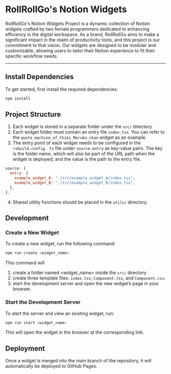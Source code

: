 # RollRollGo's Notion Widgets 
RollRollGo's Notion Widgets Project is a dynamic collection of Notion widgets crafted by two female programmers dedicated to enhancing efficiency in the digital workspace. As a brand, RollRollGo aims to make a significant impact in the realm of productivity tools, and this project is our commitment to that vision. Our widgets are designed to be modular and customizable, allowing users to tailor their Notion experience to fit their specific workflow needs.

---
## Install Dependencies
To get started, first install the required dependencies:
```bash
npm install
```

## Project Structure
1. Each widget is stored in a separate folder under the `src/` directory.
2. Each widget folder must contain an entry file `index.tsx`. You can refer to the `quote_machine_of_Chibi_Maruko_chan` widget as an example.
3. The entry point of each widget needs to be configured in the `rsbuild.config.
ts` file under `source.entry` as key-value pairs. The key is the folder name, which will also be part of the URL path when the widget is deployed, and the value is the path to the entry file.
```javascript
source: {
  entry: {
    example_widget_A: "./src/example_widget_A/index.tsx",
    example_widget_B: "./src/example_widget_B/index.tsx",
  },
},
```
4. Shared utility functions should be placed in the `utils/` directory.

## Development
### Create a New Widget
To create a new widget, run the following command:
```bash
npm run create <widget_name>
```
This command will 
1. create a folder named <widget_name> inside the `src/` directory
2. create three template files: `index.tsx`, `Component.tsx`, and `Component.css`. 
3. start the development server and open the new widget’s page in your browser.

### Start the Development Server
To start the server and view an existing widget, run:
```bash
npm run start <widget_name>
```
This will open the widget in the browser at the corresponding link.

## Deployment
Once a widget is merged into the main branch of the repository, it will automatically be deployed to GitHub Pages.